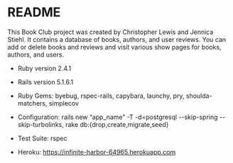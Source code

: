 # README

This Book Club project was created by Christopher Lewis and Jennica Stiehl. It contains a database of books, authors, and user reviews. You can add or delete books and reviews and visit various show pages for books, authors, and users.

- Ruby version 2.4.1

- Rails version 5.1.6.1

- Ruby Gems: byebug, rspec-rails, capybara, launchy, pry, shoulda-matchers, simplecov

- Configuration: rails new “app_name” -T -d=postgresql --skip-spring --skip-turbolinks, rake db:{drop,create,migrate,seed}

- Test Suite: rspec

- Heroku: https://infinite-harbor-64965.herokuapp.com
